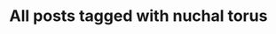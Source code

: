 ---
layout: tag
title: "All posts tagged with nuchal torus"
permalink: /weblog/tags/nuchal-torus/
taxonomy: nuchal torus
---